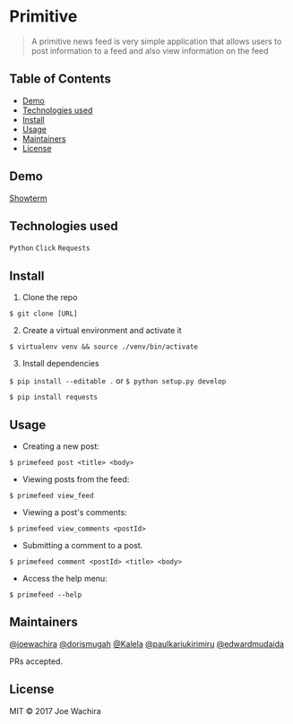 # Primitive

> A primitive news feed is very simple application that allows users to post information to a feed and also view information on the feed


## Table of Contents

- [Demo](#demo)
- [Technologies used](#technologies-used)
- [Install](#install)
- [Usage](#usage)
- [Maintainers](#maintainers)
- [License](#license)


## Demo

[Showterm](http://showterm.io/ccb1d56f02e8ffec5143a#fast)

## Technologies used

`Python` `Click` `Requests`

## Install

1. Clone the repo
```
$ git clone [URL]
```

2. Create a virtual environment and activate it
```
$ virtualenv venv && source ./venv/bin/activate
```

3. Install dependencies

`$ pip install --editable .` or `$ python setup.py develop`
```
$ pip install requests
```

## Usage

- Creating a new post:
```
$ primefeed post <title> <body>
```

- Viewing posts from the feed:
```
$ primefeed view_feed
```

- Viewing a post's comments:
```
$ primefeed view_comments <postId>
```

- Submitting a comment to a post.
```
$ primefeed comment <postId> <title> <body>
```

- Access the help menu:
```
$ primefeed --help
```

## Maintainers

[@joewachira](https://github.com/joewachira) [@dorismugah](https://github.com/daurice) [@Kalela](https://github.com/Kalela) [@paulkariukirimiru](https://github.com/PaulKariukiRimiru) [@edwardmudaida](https://github.com/EdwardMudaida)

PRs accepted.

## License

MIT © 2017 Joe Wachira
